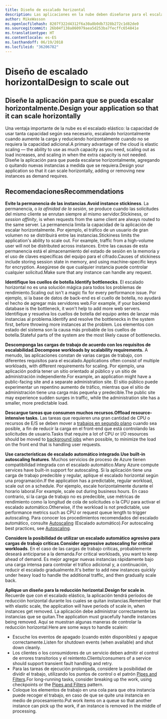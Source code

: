 ```yaml
---
title: Diseño de escalado horizontal
description: Las aplicaciones en la nube deben diseñarse para el escalado horizontal.
author: MikeWasson
ms.openlocfilehash: 8207f322d4312f6a30a8b0db7328b272c1d82de0
ms.sourcegitcommit: 26b04f138a860979aea5d253ba7fecffc654841e
ms.translationtype: HT
ms.contentlocale: es-ES
ms.lasthandoff: 06/19/2018
ms.locfileid: "36206782"
---
```

# <a name="design-to-scale-out"></a><span data-ttu-id="acd9c-103">Diseño de escalado horizontal</span><span class="sxs-lookup"><span data-stu-id="acd9c-103">Design to scale out</span></span>

## <a name="design-your-application-so-that-it-can-scale-horizontally"></a><span data-ttu-id="acd9c-104">Diseñe la aplicación para que se pueda escalar horizontalmente.</span><span class="sxs-lookup"><span data-stu-id="acd9c-104">Design your application so that it can scale horizontally</span></span>

<span data-ttu-id="acd9c-105">Una ventaja importante de la nube es el escalado elástico: la capacidad de usar tanta capacidad según sea necesario, escalando horizontalmente cuando aumente la carga y reduciendo horizontalmente cuando no se requiera la capacidad adicional.</span><span class="sxs-lookup"><span data-stu-id="acd9c-105">A primary advantage of the cloud is elastic scaling &mdash; the ability to use as much capacity as you need, scaling out as load increases, and scaling in when the extra capacity is not needed.</span></span> <span data-ttu-id="acd9c-106">Diseñe la aplicación para que pueda escalarse horizontalmente, agregando o quitando nuevas instancias a medida que se requiera.</span><span class="sxs-lookup"><span data-stu-id="acd9c-106">Design your application so that it can scale horizontally, adding or removing new instances as demand requires.</span></span>

## <a name="recommendations"></a><span data-ttu-id="acd9c-107">Recomendaciones</span><span class="sxs-lookup"><span data-stu-id="acd9c-107">Recommendations</span></span>

<span data-ttu-id="acd9c-108">**Evite la permanencia de las instancias**.</span><span class="sxs-lookup"><span data-stu-id="acd9c-108">**Avoid instance stickiness**.</span></span> <span data-ttu-id="acd9c-109">La permanencia, o *la afinidad de la sesión*, se produce cuando las solicitudes del mismo cliente se enrutan siempre al mismo servidor.</span><span class="sxs-lookup"><span data-stu-id="acd9c-109">Stickiness, or *session affinity*, is when requests from the same client are always routed to the same server.</span></span> <span data-ttu-id="acd9c-110">La permanencia limita la capacidad de la aplicación de escalar horizontalmente. Por ejemplo, el tráfico de un usuario de gran volumen no se distribuirá entre las instancias.</span><span class="sxs-lookup"><span data-stu-id="acd9c-110">Stickiness limits the application's ability to scale out. For example, traffic from a high-volume user will not be distributed across instances.</span></span> <span data-ttu-id="acd9c-111">Entre las causas de esta permanencia está el almacenamiento del estado de sesión en la memoria y el uso de claves específicas del equipo para el cifrado.</span><span class="sxs-lookup"><span data-stu-id="acd9c-111">Causes of stickiness include storing session state in memory, and using machine-specific keys for encryption.</span></span> <span data-ttu-id="acd9c-112">Asegúrese de que cualquier instancia puede controlar cualquier solicitud.</span><span class="sxs-lookup"><span data-stu-id="acd9c-112">Make sure that any instance can handle any request.</span></span> 

<span data-ttu-id="acd9c-113">**Identifique los cuellos de botella**.</span><span class="sxs-lookup"><span data-stu-id="acd9c-113">**Identify bottlenecks**.</span></span> <span data-ttu-id="acd9c-114">El escalado horizontal no es una solución mágica para todos los problemas de rendimiento.</span><span class="sxs-lookup"><span data-stu-id="acd9c-114">Scaling out isn't a magic fix for every performance issue.</span></span> <span data-ttu-id="acd9c-115">Por ejemplo, si la base de datos de back-end es el cuello de botella, no ayudará el hecho de agregar más servidores web.</span><span class="sxs-lookup"><span data-stu-id="acd9c-115">For example, if your backend database is the bottleneck, it won't help to add more web servers.</span></span> <span data-ttu-id="acd9c-116">Identifique y resuelva los cuellos de botella del equipo antes de lanzar más instancias al problema.</span><span class="sxs-lookup"><span data-stu-id="acd9c-116">Identify and resolve the bottlenecks in the system first, before throwing more instances at the problem.</span></span> <span data-ttu-id="acd9c-117">Los elementos con estado del sistema son la causa más probable de los cuellos de botella.</span><span class="sxs-lookup"><span data-stu-id="acd9c-117">Stateful parts of the system are the most likely cause of bottlenecks.</span></span> 

<span data-ttu-id="acd9c-118">**Descomponga las cargas de trabajo de acuerdo con los requisitos de escalabilidad.**</span><span class="sxs-lookup"><span data-stu-id="acd9c-118">**Decompose workloads by scalability requirements.**</span></span>  <span data-ttu-id="acd9c-119">A menudo, las aplicaciones constan de varias cargas de trabajo, con diferentes requisitos para el escalado.</span><span class="sxs-lookup"><span data-stu-id="acd9c-119">Applications often consist of multiple workloads, with different requirements for scaling.</span></span> <span data-ttu-id="acd9c-120">Por ejemplo, una aplicación podría tener un sitio orientado al público y un sitio de administración independiente.</span><span class="sxs-lookup"><span data-stu-id="acd9c-120">For example, an application might have a public-facing site and a separate administration site.</span></span> <span data-ttu-id="acd9c-121">El sitio público puede experimentar un repentino aumento de tráfico, mientras que el sitio de administración tiene una carga más pequeña y predecible.</span><span class="sxs-lookup"><span data-stu-id="acd9c-121">The public site may experience sudden surges in traffic, while the administration site has a smaller, more predictable load.</span></span> 

<span data-ttu-id="acd9c-122">**Descargue tareas que consumen muchos recursos.**</span><span class="sxs-lookup"><span data-stu-id="acd9c-122">**Offload resource-intensive tasks.**</span></span> <span data-ttu-id="acd9c-123">Las tareas que requieren una gran cantidad de CPU o recursos de E/S se deben mover a [trabajos en segundo plano][background-jobs] cuando sea posible, a fin de reducir la carga en el front-end que está controlando las solicitudes de usuario.</span><span class="sxs-lookup"><span data-stu-id="acd9c-123">Tasks that require a lot of CPU or I/O resources should be moved to [background jobs][background-jobs] when possible, to minimize the load on the front end that is handling user requests.</span></span>

<span data-ttu-id="acd9c-124">**Use características de escalado automático integrado**.</span><span class="sxs-lookup"><span data-stu-id="acd9c-124">**Use built-in autoscaling features**.</span></span> <span data-ttu-id="acd9c-125">Muchos servicios de proceso de Azure tienen compatibilidad integrada con el escalado automático.</span><span class="sxs-lookup"><span data-stu-id="acd9c-125">Many Azure compute services have built-in support for autoscaling.</span></span> <span data-ttu-id="acd9c-126">Si la aplicación tiene una carga de trabajo predecible y regular, aplique el escalado horizontal según una programación.</span><span class="sxs-lookup"><span data-stu-id="acd9c-126">If the application has a predictable, regular workload, scale out on a schedule.</span></span> <span data-ttu-id="acd9c-127">Por ejemplo, escale horizontalmente durante el horario laboral.</span><span class="sxs-lookup"><span data-stu-id="acd9c-127">For example, scale out during business hours.</span></span> <span data-ttu-id="acd9c-128">En caso contrario, si la carga de trabajo no es predecible, use métricas de rendimiento como la longitud de cola de solicitudes o la CPU para activar el escalado automático.</span><span class="sxs-lookup"><span data-stu-id="acd9c-128">Otherwise, if the workload is not predictable, use performance metrics such as CPU or request queue length to trigger autoscaling.</span></span> <span data-ttu-id="acd9c-129">Para conocer los procedimientos recomendados del escalado automático, consulte [Autoscaling][autoscaling] (Escalado automático).</span><span class="sxs-lookup"><span data-stu-id="acd9c-129">For autoscaling best practices, see [Autoscaling][autoscaling].</span></span>

<span data-ttu-id="acd9c-130">**Considere la posibilidad de utilizar un escalado automático agresivo para cargas de trabajo críticas**.</span><span class="sxs-lookup"><span data-stu-id="acd9c-130">**Consider aggressive autoscaling for critical workloads**.</span></span> <span data-ttu-id="acd9c-131">En el caso de las cargas de trabajo críticas, probablemente deseará anticiparse a la demanda.</span><span class="sxs-lookup"><span data-stu-id="acd9c-131">For critical workloads, you want to keep ahead of demand.</span></span> <span data-ttu-id="acd9c-132">Es mejor agregar nuevas instancias rápidamente bajo una carga intensa para controlar el tráfico adicional y, a continuación, reducir el escalado gradualmente.</span><span class="sxs-lookup"><span data-stu-id="acd9c-132">It's better to add new instances quickly under heavy load to handle the additional traffic, and then gradually scale back.</span></span>

<span data-ttu-id="acd9c-133">**Aplique un diseño para la reducción horizontal**.</span><span class="sxs-lookup"><span data-stu-id="acd9c-133">**Design for scale in**.</span></span>  <span data-ttu-id="acd9c-134">Recuerde que con el escalado elástico, la aplicación tendrá períodos de reducción horizontal durante los cuales se quitan instancias.</span><span class="sxs-lookup"><span data-stu-id="acd9c-134">Remember that with elastic scale, the application will have periods of scale in, when instances get removed.</span></span> <span data-ttu-id="acd9c-135">La aplicación debe administrar correctamente las instancias que se quitan.</span><span class="sxs-lookup"><span data-stu-id="acd9c-135">The application must gracefully handle instances being removed.</span></span> <span data-ttu-id="acd9c-136">Aquí se muestran algunas maneras de controlar la reducción horizontal:</span><span class="sxs-lookup"><span data-stu-id="acd9c-136">Here are some ways to handle scalein:</span></span>

- <span data-ttu-id="acd9c-137">Escuche los eventos de apagado (cuando estén disponibles) y apague correctamente.</span><span class="sxs-lookup"><span data-stu-id="acd9c-137">Listen for shutdown events (when available) and shut down cleanly.</span></span> 
- <span data-ttu-id="acd9c-138">Los clientes o los consumidores de un servicio deben admitir el control de errores transitorios y el reintento.</span><span class="sxs-lookup"><span data-stu-id="acd9c-138">Clients/consumers of a service should support transient fault handling and retry.</span></span> 
- <span data-ttu-id="acd9c-139">Para las tareas de ejecución prolongada, considere la posibilidad de dividir el trabajo, utilizando los puntos de control o el patrón [Pipes and Filters][pipes-filters-pattern].</span><span class="sxs-lookup"><span data-stu-id="acd9c-139">For long-running tasks, consider breaking up the work, using checkpoints or the [Pipes and Filters][pipes-filters-pattern] pattern.</span></span> 
- <span data-ttu-id="acd9c-140">Coloque los elementos de trabajo en una cola para que otra instancia puede recoger el trabajo, en caso de que se quite una instancia en medio de procesamiento.</span><span class="sxs-lookup"><span data-stu-id="acd9c-140">Put work items on a queue so that another instance can pick up the work, if an instance is removed in the middle of processing.</span></span> 


<!-- links -->

[autoscaling]: ../../best-practices/auto-scaling.md
[background-jobs]: ../../best-practices/background-jobs.md
[pipes-filters-pattern]: ../../patterns/pipes-and-filters.md
